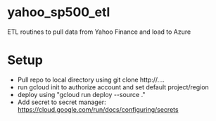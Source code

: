 # yahoo_sp500_etl
ETL routines to pull data from Yahoo Finance and load to Azure

# Setup
- Pull repo to local directory using git clone http://....
- run gcloud init to authorize account and set default project/region
- deploy using "gcloud run deploy --source ."
- Add secret to secret manager: https://cloud.google.com/run/docs/configuring/secrets
